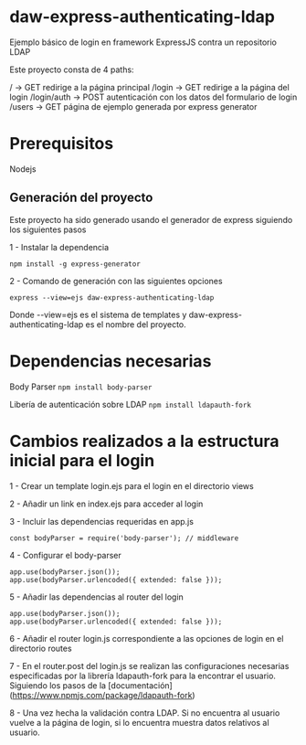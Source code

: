 # daw-express-authenticating-ldap

Ejemplo básico de login en framework ExpressJS contra un repositorio LDAP

Este proyecto consta de 4 paths:

/ -> GET redirige a la página principal
/login -> GET redirige a la página del login
/login/auth -> POST autenticación con los datos del formulario de login
/users -> GET página de ejemplo generada por express generator

# Prerequisitos

Nodejs

## Generación del proyecto

Este proyecto ha sido generado usando el generador de express siguiendo los siguientes pasos

1 - Instalar la dependencia

`npm install -g express-generator`

2 - Comando de generación con las siguientes opciones

`express --view=ejs daw-express-authenticating-ldap`

Donde --view=ejs es el sistema de templates y daw-express-authenticating-ldap es el nombre del proyecto.

# Dependencias necesarias

Body Parser
`npm install body-parser`

Libería de autenticación sobre LDAP
`npm install ldapauth-fork`

# Cambios realizados a la estructura inicial para el login

1 - Crear un template login.ejs para el login en el directorio views

2 - Añadir un link en index.ejs para acceder al login

3 - Incluir las dependencias requeridas en app.js

`const bodyParser = require('body-parser'); // middleware`

4 - Configurar el body-parser

```
app.use(bodyParser.json());
app.use(bodyParser.urlencoded({ extended: false }));
```

5 - Añadir las dependencias al router del login

```
app.use(bodyParser.json());
app.use(bodyParser.urlencoded({ extended: false }));
````

6 - Añadir el router login.js correspondiente a las opciones de login en el directorio routes

7 - En el router.post del login.js se realizan las configuraciones necesarias especificadas por la librería ldapauth-fork para la encontrar el usuario. Siguiendo los pasos de la [documentación] (https://www.npmjs.com/package/ldapauth-fork)

8 - Una vez hecha la validación contra LDAP. Si no encuentra al usuario vuelve a la página de login, si lo encuentra muestra datos relativos al usuario.
